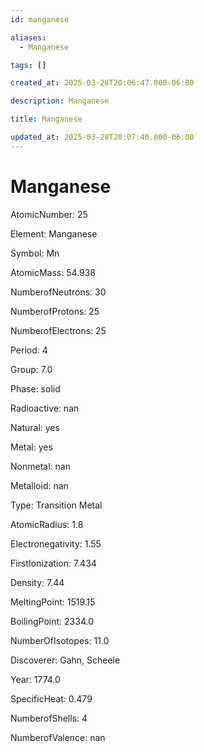 ```yaml
---
id: manganese

aliases:
  - Manganese

tags: []

created_at: 2025-03-28T20:06:47.000-06:00

description: Manganese

title: Manganese

updated_at: 2025-03-28T20:07:40.000-06:00
---
```


# Manganese

AtomicNumber: 25

Element: Manganese

Symbol: Mn

AtomicMass: 54.938

NumberofNeutrons: 30

NumberofProtons: 25

NumberofElectrons: 25

Period: 4

Group: 7.0

Phase: solid

Radioactive: nan

Natural: yes

Metal: yes

Nonmetal: nan

Metalloid: nan

Type: Transition Metal

AtomicRadius: 1.8

Electronegativity: 1.55

FirstIonization: 7.434

Density: 7.44

MeltingPoint: 1519.15

BoilingPoint: 2334.0

NumberOfIsotopes: 11.0

Discoverer: Gahn, Scheele

Year: 1774.0

SpecificHeat: 0.479

NumberofShells: 4

NumberofValence: nan
